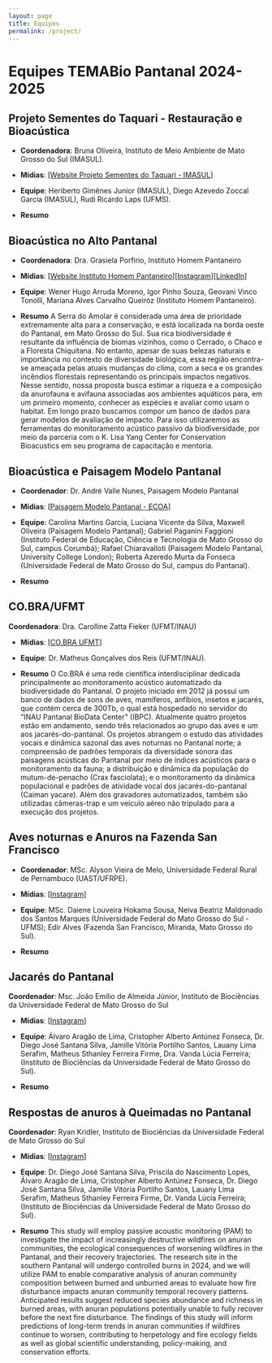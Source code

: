```yaml
---
layout: page
title: Equipes
permalink: /project/
---
```

# **Equipes TEMABio Pantanal 2024-2025**

## Projeto Sementes do Taquari - Restauração e Bioacústica

* **Coordenadora**: Bruna Oliveira, Instituto de Meio Ambiente de Mato Grosso do Sul (IMASUL).

* **Mídias**: [[Website Projeto Sementes do Taquari - IMASUL](https://storymaps.arcgis.com/stories/ef35a57241114b789de6725ea7f795bf[Instagram])]

* **Equipe**: Heriberto Gimênes Junior (IMASUL), Diego Azevedo Zoccal Garcia (IMASUL), Rudi Ricardo Laps (UFMS).

* **Resumo**

## Bioacústica no Alto Pantanal

* **Coordenadora**: Dra. Grasiela Porfirio, Instituto Homem Pantaneiro

* **Mídias**: [[Website Instituto Homem Pantaneiro](https://institutohomempantaneiro.org.br/)][[Instagram](https://www.instagram.com/ihp_pantanal_/)][[LinkedIn](https://www.linkedin.com/company/ihppantanal/?originalSubdomain=br)]

* **Equipe**: Wener Hugo Arruda Moreno, Igor Pinho Souza, Geovani Vinco Tonolli, Mariana Alves Carvalho Queiróz (Instituto Homem Pantaneiro).

* **Resumo**
A Serra do Amolar é considerada uma área de prioridade extremamente alta para a conservação, e está localizada na borda oeste do Pantanal, em Mato Grosso do Sul. Sua rica biodiversidade é resultante da influência de biomas vizinhos, como o Cerrado, o Chaco e a Floresta Chiquitana. No entanto, apesar de suas belezas naturais e importância no contexto de diversidade biológica, essa região encontra-se ameaçada pelas atuais mudanças do clima, com a seca e os grandes incêndios florestais representando os principais impactos negativos. Nesse sentido, nossa proposta busca estimar a riqueza e a composição da anurofauna e avifauna associadas aos ambientes aquáticos para, em um primeiro momento, conhecer as espécies e avaliar como usam o habitat. Em longo prazo buscamos compor um banco de dados para gerar modelos de avaliação de impacto. Para isso utilizaremos as ferramentas do monitoramento acústico passivo da biodiversidade, por meio da parceria com o K. Lisa Yang Center for Conservation Bioacustics em seu programa de capacitação e mentoria.

## Bioacústica e Paisagem Modelo Pantanal

* **Coordenador**: Dr. André Valle Nunes, Paisagem Modelo Pantanal

* **Mídias**: [[Paisagem Modelo Pantanal - ECOA](https://ecoa.org.br/paisagem-modelo-pantanal-regiao-estrategica-para-conservacao/)]

* **Equipe**: Carolina Martins Garcia, Luciana Vicente da Silva, Maxwell Oliveira (Paisagem Modelo Pantanal); Gabriel Paganini Faggioni (Instituto Federal de Educação, Ciência e Tecnologia de Mato Grosso do Sul, campus Corumbá); Rafael Chiaravalloti (Paisagem Modelo Pantanal, University College London); Roberta Azeredo Murta da Fonseca (Universidade Federal de Mato Grosso do Sul, campus do Pantanal).

* **Resumo**

## CO.BRA/UFMT

**Coordenadora**: Dra. Carolline Zatta Fieker (UFMT/INAU)

* **Mídias**: [[CO.BRA UFMT](https://cobra.ic.ufmt.br/)]

* **Equipe**: Dr. Matheus Gonçalves dos Reis (UFMT/INAU).

* **Resumo**
O Co.BRA é uma rede científica interdisciplinar dedicada principalmente ao monitoramento acústico automatizado da biodiversidade do Pantanal. O projeto iniciado em 2012 já possui um banco de dados de sons de aves, mamíferos, anfíbios, insetos e jacarés, que contém cerca de 300Tb, o qual está hospedado no servidor do “INAU Pantanal BioData Center” (IBPC). Atualmente quatro projetos estão em andamento, sendo três relacionados ao grupo das aves e um aos jacarés-do-pantanal. Os projetos abrangem o estudo das atividades vocais e dinâmica sazonal das aves noturnas no Pantanal norte; a compreensão de padrões temporais da diversidade sonora das paisagens acústicas do Pantanal por meio de índices acústicos para o monitoramento da fauna; a distribuição e dinâmica da população do mutum-de-penacho (Crax fasciolata); e o monitoramento da dinâmica populacional e padrões de atividade vocal dos jacarés-do-pantanal (Caiman yacare). Além dos gravadores automatizados, também são utilizadas câmeras-trap e um veículo aéreo não tripulado para a execução dos projetos.

## Aves noturnas e Anuros na Fazenda San Francisco

* **Coordenador**: MSc. Alyson Vieira de Melo, Universidade Federal Rural de Pernambuco (UAST/UFRPE).

* **Mídias**: [[Instagram](https://www.instagram.com/amelowildlifephotography)]

* **Equipe**: MSc. Daiene Louveira Hokama Sousa, Neiva Beatriz Maldonado dos Santos Marques (Universidade Federal do Mato Grosso do Sul - UFMS);  Edir Alves (Fazenda San Francisco, Miranda, Mato Grosso do Sul).

* **Resumo**

## Jacarés do Pantanal

**Coordenador**: Msc. João Emílio de Almeida Júnior, Instituto de Biociências da Universidade Federal de Mato Grosso do Sul

* **Mídias**: [[Instagram](https://www.instagram.com/hey_biologo/)]

* **Equipe**: Álvaro Aragão de Lima, Cristopher Alberto Antúnez Fonseca, Dr. Diego José Santana Silva, Jamille Vitória Portilho Santos, Lauany Lima Serafim, Matheus Sthanley Ferreira Firme, Dra. Vanda Lúcia Ferreira; (Instituto de Biociências da Universidade Federal de Mato Grosso do Sul).

* **Resumo**

## Respostas de anuros à Queimadas no Pantanal

**Coordenador**: Ryan Kridler, Instituto de Biociências da Universidade Federal de Mato Grosso do Sul

* **Mídias**: [[Instagram](https://www.instagram.com/mapinguariufms?igsh=aHQzZXNpMGVpcDJz)]


* **Equipe**: Dr. Diego José Santana Silva, Priscila do Nascimento Lopes,  Álvaro Aragão de Lima, Cristopher Alberto Antúnez Fonseca, Dr. Diego José Santana Silva, Jamille Vitória Portilho Santos, Lauany Lima Serafim, Matheus Sthanley Ferreira Firme, Dr. Vanda Lúcia Ferreira; (Instituto de Biociências da Universidade Federal de Mato Grosso do Sul).

* **Resumo**
This study will employ passive acoustic monitoring (PAM) to investigate the impact of increasingly destructive wildfires on anuran communities, the ecological consequences of worsening wildfires in the Pantanal, and their recovery trajectories. The research site in the southern Pantanal will undergo controlled burns in 2024, and we will utilize PAM to enable comparative analysis of anuran community composition between burned and unburned areas to evaluate how fire disturbance impacts anuran community temporal recovery patterns. Anticipated results suggest reduced species abundance and richness in burned areas, with anuran populations potentially unable to fully recover before the next fire disturbance. The findings of this study will inform predictions of long-term trends in anuran communities if wildfires continue to worsen, contributing to herpetology and fire ecology fields as well as global scientific understanding, policy-making, and conservation efforts.
